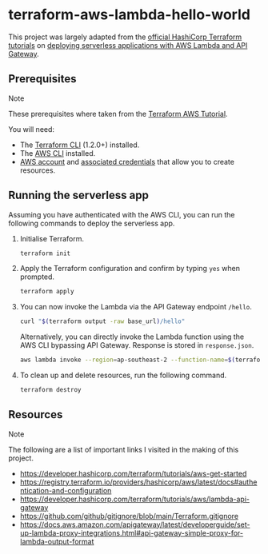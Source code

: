 # terraform-aws-lambda-hello-world

This project was largely adapted from the [official HashiCorp Terraform tutorials](https://developer.hashicorp.com/terraform/tutorials/aws) on [deploying serverless applications with AWS Lambda and API Gateway](https://developer.hashicorp.com/terraform/tutorials/aws/lambda-api-gateway).

## Prerequisites

> [!NOTE]
> These prerequisites where taken from the [Terraform AWS Tutorial](https://developer.hashicorp.com/terraform/tutorials/aws-get-started/aws-build#prerequisites).

You will need:

- The [Terraform CLI](https://developer.hashicorp.com/terraform/tutorials/aws-get-started/install-cli) (1.2.0+) installed.
- The [AWS CLI](https://docs.aws.amazon.com/cli/latest/userguide/install-cliv2.html) installed.
- [AWS account](https://aws.amazon.com/free) and [associated credentials](https://docs.aws.amazon.com/general/latest/gr/aws-sec-cred-types.html) that allow you to create resources.

## Running the serverless app

Assuming you have authenticated with the AWS CLI, you can run the following commands to deploy the serverless app.

1. Initialise Terraform.

    ```bash
    terraform init
    ```

2. Apply the Terraform configuration and confirm by typing `yes` when prompted.

    ```bash
    terraform apply
    ```

3. You can now invoke the Lambda via the API Gateway endpoint `/hello`.

    ```bash
    curl "$(terraform output -raw base_url)/hello"
    ```

    Alternatively, you can directly invoke the Lambda function using the AWS CLI bypassing API Gateway. Response is stored in `response.json`.

    ```bash
    aws lambda invoke --region=ap-southeast-2 --function-name=$(terraform output -raw function_name) response.json
    ```

4. To clean up and delete resources, run the following command.

    ```bash
    terraform destroy
    ```

## Resources

> [!NOTE]
> The following are a list of important links I visited in the making of this project.

- <https://developer.hashicorp.com/terraform/tutorials/aws-get-started>
- <https://registry.terraform.io/providers/hashicorp/aws/latest/docs#authentication-and-configuration>
- <https://developer.hashicorp.com/terraform/tutorials/aws/lambda-api-gateway>
- <https://github.com/github/gitignore/blob/main/Terraform.gitignore>
- <https://docs.aws.amazon.com/apigateway/latest/developerguide/set-up-lambda-proxy-integrations.html#api-gateway-simple-proxy-for-lambda-output-format>
